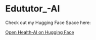 # Edututor_-AI
Check out my Hugging Face Space here:

[Open Health‑AI on Hugging Face](https://huggingface.co/spaces/saran12316/Edututor__AI)
